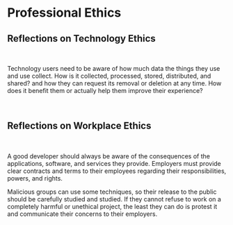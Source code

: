 # Professional Ethics

## Reflections on Technology Ethics 

<br>

Technology users need to be aware of how much data the things they use and use collect. How is it collected, processed, stored, distributed, and shared? and how they can request its removal or deletion at any time. How does it benefit them or actually help them improve their experience?

<br>

## Reflections on Workplace Ethics 

<br>

A good developer should always be aware of the consequences of the applications, software, and services they provide. Employers must provide clear contracts and terms to their employees regarding their responsibilities, powers, and rights.

Malicious groups can use some techniques, so their release to the public should be carefully studied and studied. If they cannot refuse to work on a completely harmful or unethical project, the least they can do is protest it and communicate their concerns to their employers.

